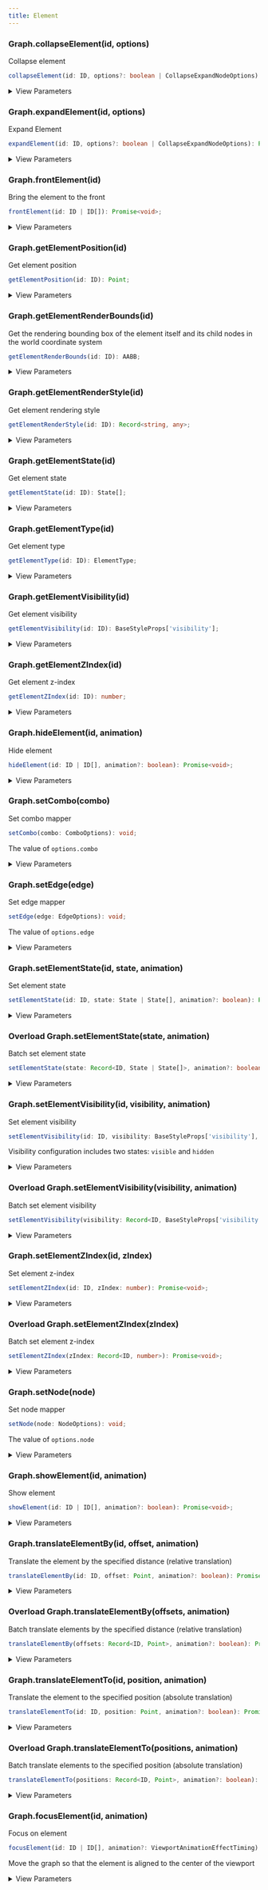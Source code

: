 ```yaml
---
title: Element
---
```


### Graph.collapseElement(id, options)

Collapse element

```typescript
collapseElement(id: ID, options?: boolean | CollapseExpandNodeOptions): Promise<void>;
```

<details><summary>View Parameters</summary>

<table><thead><tr><th>

Parameter

</th><th>

Type

</th><th>

Description

</th></tr></thead>
<tbody><tr><td>

id

</td><td>

string

</td><td>

元素 ID

</td></tr>
<tr><td>

options

</td><td>

boolean \| [CollapseExpandNodeOptions]()

</td><td>

是否启用动画或者配置收起节点的配置项

</td></tr>
</tbody></table>

**Returns**:

- **Type:** Promise&lt;void&gt;

</details>

### Graph.expandElement(id, options)

Expand Element

```typescript
expandElement(id: ID, options?: boolean | CollapseExpandNodeOptions): Promise<void>;
```

<details><summary>View Parameters</summary>

<table><thead><tr><th>

Parameter

</th><th>

Type

</th><th>

Description

</th></tr></thead>
<tbody><tr><td>

id

</td><td>

string

</td><td>

元素 ID

</td></tr>
<tr><td>

options

</td><td>

boolean \| [CollapseExpandNodeOptions]()

</td><td>

</td></tr>
</tbody></table>

**Returns**:

- **Type:** Promise&lt;void&gt;

</details>

### Graph.frontElement(id)

Bring the element to the front

```typescript
frontElement(id: ID | ID[]): Promise<void>;
```

<details><summary>View Parameters</summary>

<table><thead><tr><th>

Parameter

</th><th>

Type

</th><th>

Description

</th></tr></thead>
<tbody><tr><td>

id

</td><td>

string \| string[]

</td><td>

元素 ID

</td></tr>
</tbody></table>

**Returns**:

- **Type:** Promise&lt;void&gt;

</details>

### Graph.getElementPosition(id)

Get element position

```typescript
getElementPosition(id: ID): Point;
```

<details><summary>View Parameters</summary>

<table><thead><tr><th>

Parameter

</th><th>

Type

</th><th>

Description

</th></tr></thead>
<tbody><tr><td>

id

</td><td>

string

</td><td>

元素 ID

</td></tr>
</tbody></table>

**Returns**:

- **Type:** [number, number] \| [number, number, number] \| Float32Array

- **Description:** 元素位置

</details>

### Graph.getElementRenderBounds(id)

Get the rendering bounding box of the element itself and its child nodes in the world coordinate system

```typescript
getElementRenderBounds(id: ID): AABB;
```

<details><summary>View Parameters</summary>

<table><thead><tr><th>

Parameter

</th><th>

Type

</th><th>

Description

</th></tr></thead>
<tbody><tr><td>

id

</td><td>

string

</td><td>

元素 ID

</td></tr>
</tbody></table>

**Returns**:

- **Type:** AABB

- **Description:** 渲染包围盒

</details>

### Graph.getElementRenderStyle(id)

Get element rendering style

```typescript
getElementRenderStyle(id: ID): Record<string, any>;
```

<details><summary>View Parameters</summary>

<table><thead><tr><th>

Parameter

</th><th>

Type

</th><th>

Description

</th></tr></thead>
<tbody><tr><td>

id

</td><td>

string

</td><td>

元素 ID

</td></tr>
</tbody></table>

**Returns**:

- **Type:** Record&lt;string, any&gt;

- **Description:** 元素渲染样式

</details>

### Graph.getElementState(id)

Get element state

```typescript
getElementState(id: ID): State[];
```

<details><summary>View Parameters</summary>

<table><thead><tr><th>

Parameter

</th><th>

Type

</th><th>

Description

</th></tr></thead>
<tbody><tr><td>

id

</td><td>

string

</td><td>

元素 ID

</td></tr>
</tbody></table>

**Returns**:

- **Type:** string[]

- **Description:** 元素状态

</details>

### Graph.getElementType(id)

Get element type

```typescript
getElementType(id: ID): ElementType;
```

<details><summary>View Parameters</summary>

<table><thead><tr><th>

Parameter

</th><th>

Type

</th><th>

Description

</th></tr></thead>
<tbody><tr><td>

id

</td><td>

string

</td><td>

元素 ID

</td></tr>
</tbody></table>

**Returns**:

- **Type:** 'node' \| 'edge' \| 'combo'

- **Description:** 元素类型

</details>

### Graph.getElementVisibility(id)

Get element visibility

```typescript
getElementVisibility(id: ID): BaseStyleProps['visibility'];
```

<details><summary>View Parameters</summary>

<table><thead><tr><th>

Parameter

</th><th>

Type

</th><th>

Description

</th></tr></thead>
<tbody><tr><td>

id

</td><td>

string

</td><td>

元素 ID

</td></tr>
</tbody></table>

**Returns**:

- **Type:** BaseStyleProps['visibility']

- **Description:** 元素可见性

</details>

### Graph.getElementZIndex(id)

Get element z-index

```typescript
getElementZIndex(id: ID): number;
```

<details><summary>View Parameters</summary>

<table><thead><tr><th>

Parameter

</th><th>

Type

</th><th>

Description

</th></tr></thead>
<tbody><tr><td>

id

</td><td>

string

</td><td>

元素 ID

</td></tr>
</tbody></table>

**Returns**:

- **Type:** number

- **Description:** 元素层级

</details>

### Graph.hideElement(id, animation)

Hide element

```typescript
hideElement(id: ID | ID[], animation?: boolean): Promise<void>;
```

<details><summary>View Parameters</summary>

<table><thead><tr><th>

Parameter

</th><th>

Type

</th><th>

Description

</th></tr></thead>
<tbody><tr><td>

id

</td><td>

string \| string[]

</td><td>

元素 ID

</td></tr>
<tr><td>

animation

</td><td>

boolean

</td><td>

是否启用动画

</td></tr>
</tbody></table>

**Returns**:

- **Type:** Promise&lt;void&gt;

</details>

### Graph.setCombo(combo)

Set combo mapper

```typescript
setCombo(combo: ComboOptions): void;
```

The value of `options.combo`

<details><summary>View Parameters</summary>

<table><thead><tr><th>

Parameter

</th><th>

Type

</th><th>

Description

</th></tr></thead>
<tbody><tr><td>

combo

</td><td>

[ComboOptions]()

</td><td>

组合配置

</td></tr>
</tbody></table>

**Returns**:

- **Type:** void

</details>

### Graph.setEdge(edge)

Set edge mapper

```typescript
setEdge(edge: EdgeOptions): void;
```

The value of `options.edge`

<details><summary>View Parameters</summary>

<table><thead><tr><th>

Parameter

</th><th>

Type

</th><th>

Description

</th></tr></thead>
<tbody><tr><td>

edge

</td><td>

[EdgeOptions]()

</td><td>

边配置

</td></tr>
</tbody></table>

**Returns**:

- **Type:** void

</details>

### Graph.setElementState(id, state, animation)

Set element state

```typescript
setElementState(id: ID, state: State | State[], animation?: boolean): Promise<void>;
```

<details><summary>View Parameters</summary>

<table><thead><tr><th>

Parameter

</th><th>

Type

</th><th>

Description

</th></tr></thead>
<tbody><tr><td>

id

</td><td>

string

</td><td>

元素 ID

</td></tr>
<tr><td>

state

</td><td>

string \| string[]

</td><td>

状态

</td></tr>
<tr><td>

animation

</td><td>

boolean

</td><td>

动画配置

</td></tr>
</tbody></table>

**Returns**:

- **Type:** Promise&lt;void&gt;

</details>

### <Badge type="warning">Overload</Badge> Graph.setElementState(state, animation)

Batch set element state

```typescript
setElementState(state: Record<ID, State | State[]>, animation?: boolean): Promise<void>;
```

<details><summary>View Parameters</summary>

<table><thead><tr><th>

Parameter

</th><th>

Type

</th><th>

Description

</th></tr></thead>
<tbody><tr><td>

state

</td><td>

Record&lt;string, string \| string[]&gt;

</td><td>

状态配置

</td></tr>
<tr><td>

animation

</td><td>

boolean

</td><td>

动画配置

</td></tr>
</tbody></table>

**Returns**:

- **Type:** Promise&lt;void&gt;

</details>

### Graph.setElementVisibility(id, visibility, animation)

Set element visibility

```typescript
setElementVisibility(id: ID, visibility: BaseStyleProps['visibility'], animation?: boolean): Promise<void>;
```

Visibility configuration includes two states: `visible` and `hidden`

<details><summary>View Parameters</summary>

<table><thead><tr><th>

Parameter

</th><th>

Type

</th><th>

Description

</th></tr></thead>
<tbody><tr><td>

id

</td><td>

string

</td><td>

元素 ID

</td></tr>
<tr><td>

visibility

</td><td>

BaseStyleProps['visibility']

</td><td>

可见性

</td></tr>
<tr><td>

animation

</td><td>

boolean

</td><td>

动画配置

</td></tr>
</tbody></table>

**Returns**:

- **Type:** Promise&lt;void&gt;

</details>

### <Badge type="warning">Overload</Badge> Graph.setElementVisibility(visibility, animation)

Batch set element visibility

```typescript
setElementVisibility(visibility: Record<ID, BaseStyleProps['visibility']>, animation?: boolean): Promise<void>;
```

<details><summary>View Parameters</summary>

<table><thead><tr><th>

Parameter

</th><th>

Type

</th><th>

Description

</th></tr></thead>
<tbody><tr><td>

visibility

</td><td>

Record&lt;string, BaseStyleProps['visibility']&gt;

</td><td>

可见性配置

</td></tr>
<tr><td>

animation

</td><td>

boolean

</td><td>

动画配置

</td></tr>
</tbody></table>

**Returns**:

- **Type:** Promise&lt;void&gt;

</details>

### Graph.setElementZIndex(id, zIndex)

Set element z-index

```typescript
setElementZIndex(id: ID, zIndex: number): Promise<void>;
```

<details><summary>View Parameters</summary>

<table><thead><tr><th>

Parameter

</th><th>

Type

</th><th>

Description

</th></tr></thead>
<tbody><tr><td>

id

</td><td>

string

</td><td>

元素 ID

</td></tr>
<tr><td>

zIndex

</td><td>

number

</td><td>

层级

</td></tr>
</tbody></table>

**Returns**:

- **Type:** Promise&lt;void&gt;

</details>

### <Badge type="warning">Overload</Badge> Graph.setElementZIndex(zIndex)

Batch set element z-index

```typescript
setElementZIndex(zIndex: Record<ID, number>): Promise<void>;
```

<details><summary>View Parameters</summary>

<table><thead><tr><th>

Parameter

</th><th>

Type

</th><th>

Description

</th></tr></thead>
<tbody><tr><td>

zIndex

</td><td>

Record&lt;string, number&gt;

</td><td>

层级配置

</td></tr>
</tbody></table>

**Returns**:

- **Type:** Promise&lt;void&gt;

</details>

### Graph.setNode(node)

Set node mapper

```typescript
setNode(node: NodeOptions): void;
```

The value of `options.node`

<details><summary>View Parameters</summary>

<table><thead><tr><th>

Parameter

</th><th>

Type

</th><th>

Description

</th></tr></thead>
<tbody><tr><td>

node

</td><td>

[NodeOptions]()

</td><td>

节点配置

</td></tr>
</tbody></table>

**Returns**:

- **Type:** void

</details>

### Graph.showElement(id, animation)

Show element

```typescript
showElement(id: ID | ID[], animation?: boolean): Promise<void>;
```

<details><summary>View Parameters</summary>

<table><thead><tr><th>

Parameter

</th><th>

Type

</th><th>

Description

</th></tr></thead>
<tbody><tr><td>

id

</td><td>

string \| string[]

</td><td>

元素 ID

</td></tr>
<tr><td>

animation

</td><td>

boolean

</td><td>

是否启用动画

</td></tr>
</tbody></table>

**Returns**:

- **Type:** Promise&lt;void&gt;

</details>

### Graph.translateElementBy(id, offset, animation)

Translate the element by the specified distance (relative translation)

```typescript
translateElementBy(id: ID, offset: Point, animation?: boolean): Promise<void>;
```

<details><summary>View Parameters</summary>

<table><thead><tr><th>

Parameter

</th><th>

Type

</th><th>

Description

</th></tr></thead>
<tbody><tr><td>

id

</td><td>

string

</td><td>

元素 ID

</td></tr>
<tr><td>

offset

</td><td>

[number, number] \| [number, number, number] \| Float32Array

</td><td>

偏移量

</td></tr>
<tr><td>

animation

</td><td>

boolean

</td><td>

是否启用动画

</td></tr>
</tbody></table>

**Returns**:

- **Type:** Promise&lt;void&gt;

</details>

### <Badge type="warning">Overload</Badge> Graph.translateElementBy(offsets, animation)

Batch translate elements by the specified distance (relative translation)

```typescript
translateElementBy(offsets: Record<ID, Point>, animation?: boolean): Promise<void>;
```

<details><summary>View Parameters</summary>

<table><thead><tr><th>

Parameter

</th><th>

Type

</th><th>

Description

</th></tr></thead>
<tbody><tr><td>

offsets

</td><td>

Record&lt;string, [number, number] \| [number, number, number] \| Float32Array&gt;

</td><td>

偏移量配置

</td></tr>
<tr><td>

animation

</td><td>

boolean

</td><td>

是否启用动画

</td></tr>
</tbody></table>

**Returns**:

- **Type:** Promise&lt;void&gt;

</details>

### Graph.translateElementTo(id, position, animation)

Translate the element to the specified position (absolute translation)

```typescript
translateElementTo(id: ID, position: Point, animation?: boolean): Promise<void>;
```

<details><summary>View Parameters</summary>

<table><thead><tr><th>

Parameter

</th><th>

Type

</th><th>

Description

</th></tr></thead>
<tbody><tr><td>

id

</td><td>

string

</td><td>

元素 ID

</td></tr>
<tr><td>

position

</td><td>

[number, number] \| [number, number, number] \| Float32Array

</td><td>

指定位置

</td></tr>
<tr><td>

animation

</td><td>

boolean

</td><td>

是否启用动画

</td></tr>
</tbody></table>

**Returns**:

- **Type:** Promise&lt;void&gt;

</details>

### <Badge type="warning">Overload</Badge> Graph.translateElementTo(positions, animation)

Batch translate elements to the specified position (absolute translation)

```typescript
translateElementTo(positions: Record<ID, Point>, animation?: boolean): Promise<void>;
```

<details><summary>View Parameters</summary>

<table><thead><tr><th>

Parameter

</th><th>

Type

</th><th>

Description

</th></tr></thead>
<tbody><tr><td>

positions

</td><td>

Record&lt;string, [number, number] \| [number, number, number] \| Float32Array&gt;

</td><td>

位置配置

</td></tr>
<tr><td>

animation

</td><td>

boolean

</td><td>

是否启用动画

</td></tr>
</tbody></table>

**Returns**:

- **Type:** Promise&lt;void&gt;

</details>

### Graph.focusElement(id, animation)

Focus on element

```typescript
focusElement(id: ID | ID[], animation?: ViewportAnimationEffectTiming): Promise<void>;
```

Move the graph so that the element is aligned to the center of the viewport

<details><summary>View Parameters</summary>

<table><thead><tr><th>

Parameter

</th><th>

Type

</th><th>

Description

</th></tr></thead>
<tbody><tr><td>

id

</td><td>

string \| string[]

</td><td>

元素 ID

</td></tr>
<tr><td>

animation

</td><td>

[ViewportAnimationEffectTiming]()

</td><td>

动画配置

</td></tr>
</tbody></table>

**Returns**:

- **Type:** Promise&lt;void&gt;

</details>
